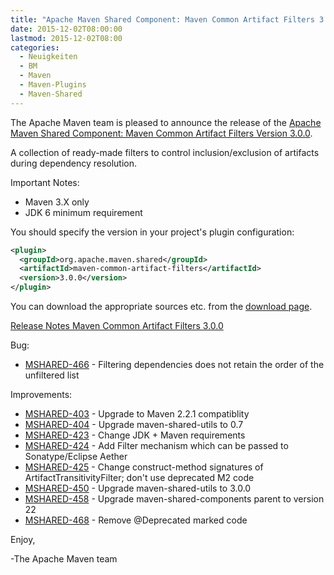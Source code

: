 ```yaml
---
title: "Apache Maven Shared Component: Maven Common Artifact Filters 3.0.0 Released"
date: 2015-12-02T08:00:00
lastmod: 2015-12-02T08:00
categories:
  - Neuigkeiten
  - BM
  - Maven
  - Maven-Plugins
  - Maven-Shared
---
```

The Apache Maven team is pleased to announce the release of the 
[Apache Maven Shared Component: Maven Common Artifact Filters Version 3.0.0](http://maven.apache.org/shared/maven-common-artifact-filters/).

A collection of ready-made filters to control inclusion/exclusion of artifacts
during dependency resolution.
 
Important Notes:

 * Maven 3.X only
 * JDK 6 minimum requirement

You should specify the version in your project's plugin configuration:

``` xml 
<plugin>
  <groupId>org.apache.maven.shared</groupId>
  <artifactId>maven-common-artifact-filters</artifactId>
  <version>3.0.0</version>
</plugin>
```

You can download the appropriate sources etc. from the [download page](http://maven.apache.org/shared/maven-common-artifact-filters/download.cgi).

<!-- more -->
 
[Release Notes Maven Common Artifact Filters 3.0.0](https://issues.apache.org/jira/secure/ReleaseNote.jspa?projectId=12317922&version=12331499)

Bug:

 * [MSHARED-466](https://issues.apache.org/jira/browse/MSHARED-466) -  Filtering dependencies does not retain the order of the unfiltered list

Improvements:

 * [MSHARED-403](https://issues.apache.org/jira/browse/MSHARED-403) -  Upgrade to Maven 2.2.1 compatiblity
 * [MSHARED-404](https://issues.apache.org/jira/browse/MSHARED-404) -  Upgrade maven-shared-utils to 0.7
 * [MSHARED-423](https://issues.apache.org/jira/browse/MSHARED-423) -  Change JDK + Maven requirements
 * [MSHARED-424](https://issues.apache.org/jira/browse/MSHARED-424) -  Add Filter mechanism which can be passed to Sonatype/Eclipse Aether
 * [MSHARED-425](https://issues.apache.org/jira/browse/MSHARED-425) -  Change construct-method signatures of ArtifactTransitivityFilter; don't use deprecated M2 code
 * [MSHARED-450](https://issues.apache.org/jira/browse/MSHARED-450) -  Upgrade maven-shared-utils to 3.0.0
 * [MSHARED-458](https://issues.apache.org/jira/browse/MSHARED-458) -  Upgrade maven-shared-components parent to version 22
 * [MSHARED-468](https://issues.apache.org/jira/browse/MSHARED-468) -  Remove @Deprecated marked code

 
Enjoy,
 
-The Apache Maven team

